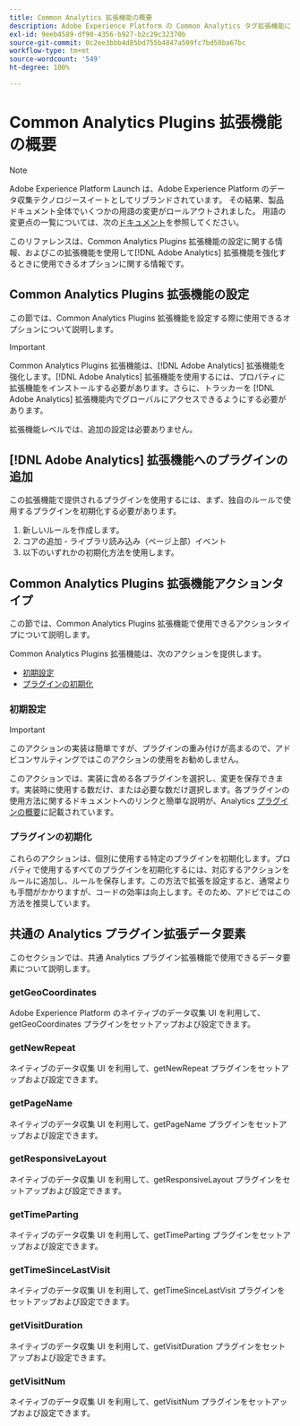 ```yaml
---
title: Common Analytics 拡張機能の概要
description: Adobe Experience Platform の Common Analytics タグ拡張機能について説明します。
exl-id: 9eeb4589-df90-4356-b927-b2c29c32370b
source-git-commit: 0c2ee3bbb4d85bd755b4847a509fc7bd50ba67bc
workflow-type: tm+mt
source-wordcount: '549'
ht-degree: 100%

---
```


# Common Analytics Plugins 拡張機能の概要

>[!NOTE]
>
>Adobe Experience Platform Launch は、Adobe Experience Platform のデータ収集テクノロジースイートとしてリブランドされています。 その結果、製品ドキュメント全体でいくつかの用語の変更がロールアウトされました。 用語の変更点の一覧については、次の[ドキュメント](../../../term-updates.md)を参照してください。

このリファレンスは、Common Analytics Plugins 拡張機能の設定に関する情報、およびこの拡張機能を使用して[!DNL Adobe Analytics] 拡張機能を強化するときに使用できるオプションに関する情報です。

## Common Analytics Plugins 拡張機能の設定

この節では、Common Analytics Plugins 拡張機能を設定する際に使用できるオプションについて説明します。

>[!IMPORTANT]
>
>Common Analytics Plugins 拡張機能は、[!DNL Adobe Analytics] 拡張機能を強化します。[!DNL Adobe Analytics] 拡張機能を使用するには、プロパティに拡張機能をインストールする必要があります。さらに、トラッカーを [!DNL Adobe Analytics] 拡張機能内でグローバルにアクセスできるようにする必要があります。

拡張機能レベルでは、追加の設定は必要ありません。

## [!DNL Adobe Analytics] 拡張機能へのプラグインの追加

この拡張機能で提供されるプラグインを使用するには、まず、独自のルールで使用するプラグインを初期化する必要があります。

1. 新しいルールを作成します。
1. コアの追加 - ライブラリ読み込み（ページ上部）イベント
1. 以下のいずれかの初期化方法を使用します。

## Common Analytics Plugins 拡張機能アクションタイプ

この節では、Common Analytics Plugins 拡張機能で使用できるアクションタイプについて説明します。

Common Analytics Plugins 拡張機能は、次のアクションを提供します。

* [初期設定](#initialize)
* [プラグインの初期化](#initialize-plugin)

### 初期設定

>[!IMPORTANT]
>
>このアクションの実装は簡単ですが、プラグインの重み付けが高まるので、アドビコンサルティングではこのアクションの使用をお勧めしません。

このアクションでは、実装に含める各プラグインを選択し、変更を保存できます。実装時に使用する数だけ、または必要な数だけ選択します。各プラグインの使用方法に関するドキュメントへのリンクと簡単な説明が、Analytics [プラグインの概要](https://experienceleague.adobe.com/docs/analytics/implementation/vars/plugins/impl-plugins.html?lang=ja)に記載されています。

### プラグインの初期化

これらのアクションは、個別に使用する特定のプラグインを初期化します。プロパティで使用するすべてのプラグインを初期化するには、対応するアクションをルールに追加し、ルールを保存します。この方法で拡張を設定すると、通常よりも手間がかかりますが、コードの効率は向上します。そのため、アドビではこの方法を推奨しています。

## 共通の Analytics プラグイン拡張データ要素

このセクションでは、共通 Analytics プラグイン拡張機能で使用できるデータ要素について説明します。

### getGeoCoordinates

Adobe Experience Platform のネイティブのデータ収集 UI を利用して、getGeoCoordinates プラグインをセットアップおよび設定できます。

### getNewRepeat

ネイティブのデータ収集 UI を利用して、getNewRepeat プラグインをセットアップおよび設定できます。

### getPageName

ネイティブのデータ収集 UI を利用して、getPageName プラグインをセットアップおよび設定できます。

### getResponsiveLayout

ネイティブのデータ収集 UI を利用して、getResponsiveLayout プラグインをセットアップおよび設定できます。

### getTimeParting

ネイティブのデータ収集 UI を利用して、getTimeParting プラグインをセットアップおよび設定できます。

### getTimeSinceLastVisit

ネイティブのデータ収集 UI を利用して、getTimeSinceLastVisit プラグインをセットアップおよび設定できます。

### getVisitDuration

ネイティブのデータ収集 UI を利用して、getVisitDuration プラグインをセットアップおよび設定できます。

### getVisitNum

ネイティブのデータ収集 UI を利用して、getVisitNum プラグインをセットアップおよび設定できます。
